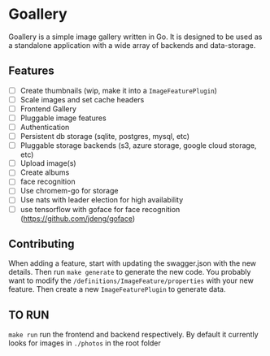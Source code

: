 # Goallery

Goallery is a simple image gallery written in Go. It is designed to be used as a standalone application with a wide array of backends and data-storage. 

## Features
- [ ] Create thumbnails (wip, make it into a `ImageFeaturePlugin`)
- [ ] Scale images and set cache headers
- [ ] Frontend Gallery
- [ ] Pluggable image features
- [ ] Authentication
- [ ] Persistent db storage (sqlite, postgres, mysql, etc)
- [ ] Pluggable storage backends (s3, azure storage, google cloud storage, etc)
- [ ] Upload image(s)
- [ ] Create albums
- [ ] face recognition
- [ ] Use chromem-go for storage
- [ ] Use nats with leader election for high availability
- [ ] use tensorflow with goface for face recognition (https://github.com/jdeng/goface)

## Contributing

When adding a feature, start with updating the swagger.json with the new details. Then run `make generate` to generate the new code.
You probably want to modify the `/definitions/ImageFeature/properties` with your new feature. Then create a new `ImageFeaturePlugin` to generate data.

## TO RUN
`make run` run the frontend and backend respectively. By default it currently looks for images in `./photos` in the root folder
